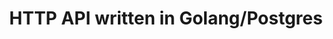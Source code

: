 ---
title: "HTTP API written in Golang/Postgres"
showDate: false
draft: false
tags: ["classic","poem"]
link: "https://github.com/Combinations/ETA-API"
---